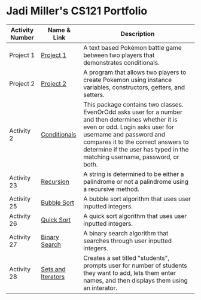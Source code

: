 # Jadi Miller's CS121 Portfolio

| Activity Number | Name & Link | Description |
---------------------|-------|----------|
| Project 1 | [Project 1](https://github.com/jadimiller/CS121-Miller/tree/main/ProjectOne) | A text based Pokémon battle game between two players that demonstrates conditionals. |
| Project 2 | [Project 2](https://github.com/jadimiller/CS121-Miller/tree/main/project2) | A program that allows two players to create Pokemon using instance variables, constructors, getters, and setters. |
| Activity 2 | [Conditionals](https://github.com/jadimiller/CS121-Miller/tree/main/ConditionalsActivity) | This package contains two classes. EvenOrOdd asks user for a number and then determines whether it is even or odd. Login asks user for username and password and compares it to the correct answers to determine if the user has typed in the matching username, password, or both. |
| Activity 23 | [Recursion](https://github.com/jadimiller/CS121-Miller/tree/main/RecursionActivity) | A string is determined to be either a palindrome or not a palindrome using a recursive method. |
| Activity 25 | [Bubble Sort](https://github.com/jadimiller/CS121-Miller/tree/main/BubbleSort) | A bubble sort algorithm that uses user inputted integers. |
| Activity 26 | [Quick Sort](https://github.com/jadimiller/CS121-Miller/tree/main/sortingActivity2) | A quick sort algorithm that uses user inputted integers. |
| Activity 27 | [Binary Search](https://github.com/jadimiller/CS121-Miller/tree/main/binarySearchActivity) | A binary search algorithm that searches through user inputted integers. |
| Activity 28 | [Sets and Iterators](https://github.com/jadimiller/CS121-Miller/tree/main/setAndIteratorActivity) | Creates a set titled "students", prompts user for number of students they want to add, lets them enter names, and then displays them using an interator. |
